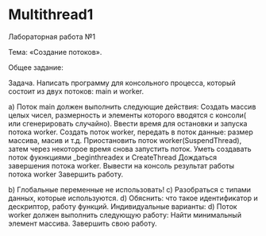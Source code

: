 # Multithread1
Лабораторная работа №1

Тема: «Создание потоков».

Общее задание:

Задача. Написать программу для консольного процесса, который состоит из двух потоков: main и worker.

a) Поток main должен выполнить следующие действия:
Создать массив целых чисел, размерность и элементы которого вводятся с консоли( или сгенерировать случайно).
Ввести время для остановки и запуска потока worker.
Создать поток worker, передать в поток данные: размер маcсива, масив и т.д.
Приостановить поток worker(SuspendThread),  затем через некоторое время снова запустить поток.
Уметь создавать поток фукнкциями _beginthreadex и CreateThread
Дождаться завершения потока worker.
Вывести на консоль результат работы потока worker
Завершить работу.

b) Глобальные переменные не использовать!
c) Разобраться с типами данных, которые используются.
d) Обяснить: что такое идентификатор и дескриптор, работу функций.
Индивидуальные  варианты:
d) Поток worker должен выполнить следующую работу:
Найти минимальный элемент массива. Завершить свою работу.
